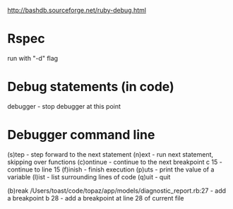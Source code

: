 http://bashdb.sourceforge.net/ruby-debug.html

# Rspec

run with "-d" flag

# Debug statements (in code)

debugger - stop debugger at this point


# Debugger command line

(s)tep - step forward to the next statement
(n)ext - run next statement, skipping over functions
(c)ontinue - continue to the next breakpoint
    c 15 - continue to line 15
(f)inish - finish execution
(p)uts - print the value of a variable
(l)ist - list surrounding lines of code
(q)uit - quit

(b)reak /Users/toast/code/topaz/app/models/diagnostic_report.rb:27 - add a breakpoint
    b 28 - add a breakpoint at line 28 of current file
